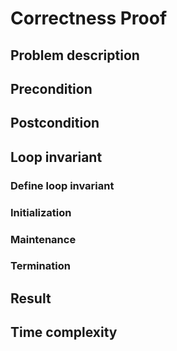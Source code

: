 # Correctness Proof

## Problem description

## Precondition

## Postcondition

## Loop invariant

### Define loop invariant

### Initialization

### Maintenance

### Termination

## Result

## Time complexity
